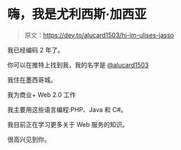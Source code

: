# 嗨，我是尤利西斯·加西亚

> 原文：<https://dev.to/alucard1503/hi-im-ulises-jasso>

我已经编码 2 年了。

你可以在推特上找到我，我的名字是 [@alucard1503](https://twitter.com/alucard1503)

我住在墨西哥城。

我为商业+ Web 2.0 工作

我主要用这些语言编程:PHP、Java 和 C#。

我目前正在学习更多关于 Web 服务的知识。

很高兴见到你。